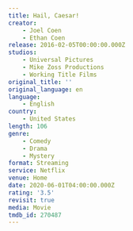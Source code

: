 ```yaml
---
title: Hail, Caesar!
creator:
    - Joel Coen
    - Ethan Coen
release: 2016-02-05T00:00:00.000Z
studios:
    - Universal Pictures
    - Mike Zoss Productions
    - Working Title Films
original_title: ''
original_language: en
language:
    - English
country:
    - United States
length: 106
genre:
    - Comedy
    - Drama
    - Mystery
format: Streaming
service: Netflix
venue: Home
date: 2020-06-01T04:00:00.000Z
rating: '3.5'
revisit: true
media: Movie
tmdb_id: 270487
---
```



